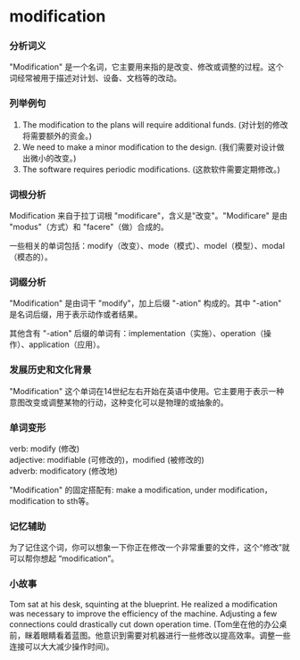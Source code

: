 # modification

### 分析词义

  

"Modification" 是一个名词，它主要用来指的是改变、修改或调整的过程。这个词经常被用于描述对计划、设备、文档等的改动。

  

### 列举例句

  

1.  The modification to the plans will require additional funds. (对计划的修改将需要额外的资金。)
2.  We need to make a minor modification to the design. (我们需要对设计做出微小的改变。)
3.  The software requires periodic modifications. (这款软件需要定期修改。)

  

### 词根分析

  

Modification 来自于拉丁词根 "modificare"，含义是"改变"。"Modificare" 是由 "modus"（方式）和 "facere"（做）合成的。

  

一些相关的单词包括：modify（改变）、mode（模式）、model（模型）、modal（模态的）。

  

### 词缀分析

  

"Modification" 是由词干 "modify"，加上后缀 "-ation" 构成的。其中 "-ation" 是名词后缀，用于表示动作或者结果。

  

其他含有 "-ation" 后缀的单词有：implementation（实施）、operation（操作）、application（应用）。

  

### 发展历史和文化背景

  

"Modification" 这个单词在14世纪左右开始在英语中使用。它主要用于表示一种意图改变或调整某物的行动，这种变化可以是物理的或抽象的。

  

### 单词变形

  

verb: modify (修改)  
adjective: modifiable (可修改的)，modified (被修改的)  
adverb: modificatory (修改地)

  

"Modification" 的固定搭配有: make a modification, under modification，modification to sth等。

  

### 记忆辅助

  

为了记住这个词，你可以想象一下你正在修改一个非常重要的文件，这个“修改”就可以帮你想起 “modification”。

  

### 小故事

  

Tom sat at his desk, squinting at the blueprint. He realized a modification was necessary to improve the efficiency of the machine. Adjusting a few connections could drastically cut down operation time. (Tom坐在他的办公桌前，眯着眼睛看着蓝图。他意识到需要对机器进行一些修改以提高效率。调整一些连接可以大大减少操作时间)。
